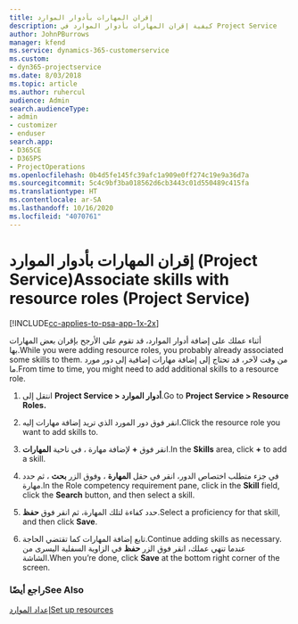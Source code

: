 ```yaml
---
title: إقران المهارات بأدوار الموارد
description: كيفية إقران المهارات بأدوار الموارد في Project Service
author: JohnPBurrows
manager: kfend
ms.service: dynamics-365-customerservice
ms.custom:
- dyn365-projectservice
ms.date: 8/03/2018
ms.topic: article
ms.author: ruhercul
audience: Admin
search.audienceType:
- admin
- customizer
- enduser
search.app:
- D365CE
- D365PS
- ProjectOperations
ms.openlocfilehash: 0b4d5fe145fc39afc1a909e0ff274c19e9a36d7a
ms.sourcegitcommit: 5c4c9bf3ba018562d6cb3443c01d550489c415fa
ms.translationtype: HT
ms.contentlocale: ar-SA
ms.lasthandoff: 10/16/2020
ms.locfileid: "4070761"
---
```

# <a name="associate-skills-with-resource-roles-project-service"></a><span data-ttu-id="55eda-103">إقران المهارات بأدوار الموارد (Project Service)</span><span class="sxs-lookup"><span data-stu-id="55eda-103">Associate skills with resource roles (Project Service)</span></span>

[!INCLUDE[cc-applies-to-psa-app-1x-2x](../includes/cc-applies-to-psa-app-1x-2x.md)]

<span data-ttu-id="55eda-104">أثناء عملك على إضافة أدوار الموارد، قد تقوم على الأرجح بإقران بعض المهارات بها.</span><span class="sxs-lookup"><span data-stu-id="55eda-104">While you were adding resource roles, you probably already associated some skills to them.</span></span> <span data-ttu-id="55eda-105">من وقت لآخر، قد تحتاج إلى إضافة مهارات إضافية إلى دور مورد ما.</span><span class="sxs-lookup"><span data-stu-id="55eda-105">From time to time, you might need to add additional skills to a resource role.</span></span>  
  
1.  <span data-ttu-id="55eda-106">انتقل إلى **Project Service > أدوار الموارد‬**.</span><span class="sxs-lookup"><span data-stu-id="55eda-106">Go to **Project Service > Resource Roles.**</span></span>  
  
2.  <span data-ttu-id="55eda-107">انقر فوق دور المورد الذي تريد إضافة مهارات إليه.</span><span class="sxs-lookup"><span data-stu-id="55eda-107">Click the resource role you want to add skills to.</span></span>  
  
3.  <span data-ttu-id="55eda-108">في ناحية **المهارات‏‎** ، انقر فوق **+** لإضافة مهارة.</span><span class="sxs-lookup"><span data-stu-id="55eda-108">In the **Skills** area, click **+** to add a skill.</span></span>  
  
4.  <span data-ttu-id="55eda-109">في جزء متطلب اختصاص الدور‬، انقر في حقل **المهارة** ، وفوق الزر **بحث** ، ثم حدد مهارة.</span><span class="sxs-lookup"><span data-stu-id="55eda-109">In the Role competency requirement pane, click in the **Skill** field, click the **Search** button,  and then select a skill.</span></span>  
  
5.  <span data-ttu-id="55eda-110">حدد كفاءة لتلك المهارة، ثم انقر فوق **حفظ**.</span><span class="sxs-lookup"><span data-stu-id="55eda-110">Select a proficiency for that skill, and then click **Save**.</span></span>  
  
6.  <span data-ttu-id="55eda-111">تابع إضافة المهارات كما تقتضي الحاجة.</span><span class="sxs-lookup"><span data-stu-id="55eda-111">Continue adding skills as necessary.</span></span> <span data-ttu-id="55eda-112">عندما تنهي عملك، انقر فوق الزر **حفظ** في الزاوية السفلية اليسرى من الشاشة.</span><span class="sxs-lookup"><span data-stu-id="55eda-112">When you’re done, click **Save** at the bottom right corner of the screen.</span></span>  
  
### <a name="see-also"></a><span data-ttu-id="55eda-113">راجع أيضًا</span><span class="sxs-lookup"><span data-stu-id="55eda-113">See Also</span></span>  
 [<span data-ttu-id="55eda-114">إعداد الموارد</span><span class="sxs-lookup"><span data-stu-id="55eda-114">Set up resources</span></span>](../psa/set-up-resources.md)
